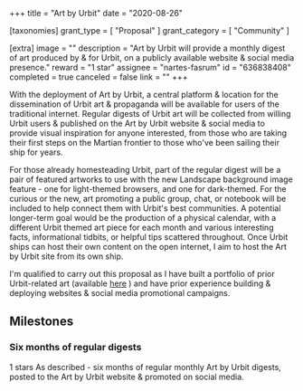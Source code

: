 +++
title = "Art by Urbit"
date = "2020-08-26"

[taxonomies]
grant_type = [ "Proposal" ]
grant_category = [ "Community" ]

[extra]
image = ""
description = "Art by Urbit will provide a monthly digest of art produced by & for Urbit, on a publicly available website & social media presence."
reward = "1 star"
assignee = "nartes-fasrum"
id = "636838408"
completed = true
canceled = false
link = ""
+++

With the deployment of Art by Urbit, a central platform & location for the dissemination of Urbit art & propaganda will be available for users of the traditional internet. Regular digests of Urbit art will be collected from willing Urbit users & published on the Art by Urbit website & social media to provide visual inspiration for anyone interested, from those who are taking their first steps on the Martian frontier to those who've been sailing their ship for years.

For those already homesteading Urbit, part of the regular digest will be a pair of featured artworks to use with the new Landscape background image feature - one for light-themed browsers, and one for dark-themed. For the curious or the new, art promoting a public group, chat, or notebook will be included to help connect them with Urbit's best communities. A potential longer-term goal would be the production of a physical calendar, with a different Urbit themed art piece for each month and various interesting facts, informational tidbits, or helpful tips scattered throughout. Once Urbit ships can host their own content on the open internet, I aim to host the Art by Urbit site from its own ship.

I'm qualified to carry out this proposal as I have built a portfolio of prior Urbit-related art (available [here](https://twitter.com/nartesfasrum) ) and have prior experience building & deploying websites & social media promotional campaigns.

## Milestones

### Six months of regular digests

1 stars
As described - six months of regular monthly Art by Urbit digests, posted to the Art by Urbit website & promoted on social media.
